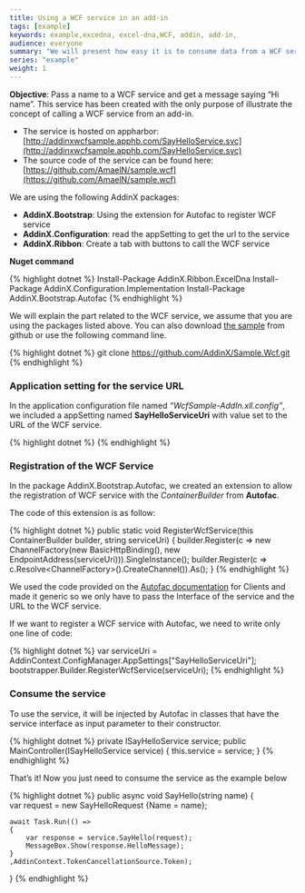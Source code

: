 ```yaml
---
title: Using a WCF service in an add-in
tags: [example]
keywords: example,excedna, excel-dna,WCF, addin, add-in, 
audience: everyone
summary: "We will present how easy it is to consume data from a WCF service in an Excel add-in." 
series: "example"
weight: 1
---
```




**Objective**: Pass a name to a WCF service and get a message saying “Hi name”. This service has been created with the only purpose of illustrate the concept of calling a WCF service from an add-in.

*	The service is hosted on appharbor: [http://addinxwcfsample.apphb.com/SayHelloService.svc](http://addinxwcfsample.apphb.com/SayHelloService.svc)
*	The source code of the service can be found here: [https://github.com/AmaelN/sample.wcf](https://github.com/AmaelN/sample.wcf)

We are using the following AddinX packages:

*	**AddinX.Bootstrap**: Using the extension for Autofac to register WCF service
*	**AddinX.Configuration**: read the appSetting to get the url to the service
*	**AddinX.Ribbon**: Create a tab with buttons to call the WCF service

**Nuget command**

{% highlight dotnet %}
Install-Package AddinX.Ribbon.ExcelDna
Install-Package AddinX.Configuration.Implementation 
Install-Package AddinX.Bootstrap.Autofac
{% endhighlight %}

We will explain the part related to the WCF service, we assume that you are using the packages listed above. You can also download [the sample](https://github.com/AddinX/Sample.Wcf) from github or use the following command line.

{% highlight dotnet %}
git clone https://github.com/AddinX/Sample.Wcf.git
{% endhighlight %}

### Application setting for the service URL

In the application configuration file named *“WcfSample-AddIn.xll.config”*, we included a appSetting named **SayHelloServiceUri** with value set to the URL of the WCF service.

{% highlight dotnet %}
  <appSettings>
    <add key="SayHelloServiceUri" value="http://addinxwcfsample.apphb.com/SayHelloService.svc"/>
  </appSettings>
{% endhighlight %}

### Registration of the WCF Service

In the package AddinX.Bootstrap.Autofac, we created an extension to allow the registration of WCF service with the *ContainerBuilder* from **Autofac**. 

The code of this extension is as follow:

{% highlight dotnet %}
        public static void RegisterWcfService<T>(this ContainerBuilder builder, string serviceUri)
        {
            builder.Register(c => new ChannelFactory<T>(new BasicHttpBinding(),
                new EndpointAddress(serviceUri))).SingleInstance();
            builder.Register(c => c.Resolve<ChannelFactory<T>>().CreateChannel()).As<T>();
        }
{% endhighlight %}

We used the code provided on the [Autofac documentation](http://docs.autofac.org/en/latest/integration/wcf.html?highlight=wcf#clients) for Clients and made it generic so we only have to pass the Interface of the service and the URL to the WCF service.

If we want to register a WCF service with Autofac, we need to write only one line of code:

{% highlight dotnet %}
var serviceUri = AddinContext.ConfigManager.AppSettings["SayHelloServiceUri"];
bootstrapper.Builder.RegisterWcfService<ISayHelloService>(serviceUri);
{% endhighlight %}

### Consume the service

To use the service, it will be injected by Autofac in classes that have the service interface as input parameter to their constructor.

{% highlight dotnet %}
private ISayHelloService service;
public MainController(ISayHelloService service)
{
	this.service = service;
}
{% endhighlight %}

That’s it! Now you just need to consume the service as the example below

{% highlight dotnet %}
public async void SayHello(string name)
{   
	var request = new SayHelloRequest {Name = name};

	await Task.Run(() =>
	{
		var response = service.SayHello(request);
		MessageBox.Show(response.HelloMessage);
	}
	,AddinContext.TokenCancellationSource.Token);
}
{% endhighlight %}
